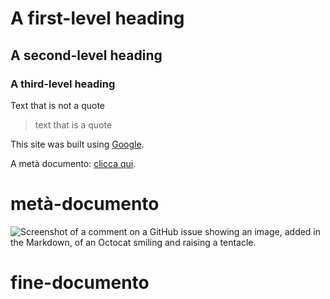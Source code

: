 # A first-level heading 
## A second-level heading
### A third-level heading

Text that is not a quote 
> text that is a quote

This site was built using [Google](https://www.google.it/?hl=it).

A metà documento: [clicca qui](#metà-documento).

# metà-documento

![Screenshot of a comment on a GitHub issue showing an image, added in the Markdown, of an Octocat smiling and raising a tentacle.](https://www.calciocasteddu.it/wp-content/uploads/2020/08/Zito-Luvumbo.jpg)
# fine-documento
